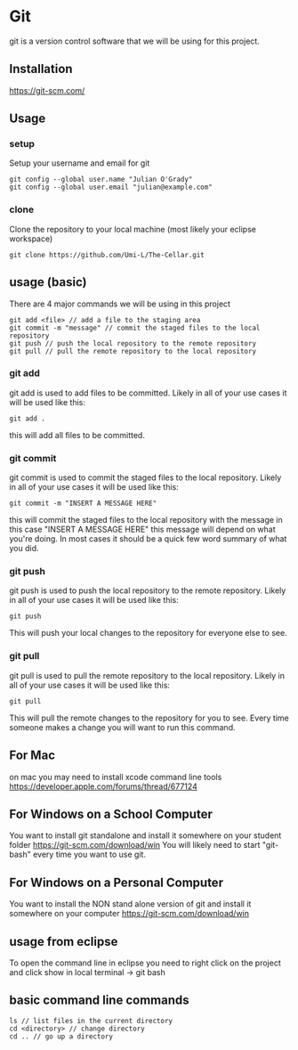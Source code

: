 # Git
git is a version control software that we will be using for this project.

## Installation
https://git-scm.com/

## Usage
### setup
Setup your username and email for git
```
git config --global user.name "Julian O'Grady"
git config --global user.email "julian@example.com"
```

### clone
Clone the repository to your local machine (most likely your eclipse workspace)
```
git clone https://github.com/Umi-L/The-Cellar.git
```

## usage (basic)
There are 4 major commands we will be using in this project
```
git add <file> // add a file to the staging area
git commit -m "message" // commit the staged files to the local repository
git push // push the local repository to the remote repository
git pull // pull the remote repository to the local repository
```

### git add
git add is used to add files to be committed. Likely in all of your use cases it will be used like this:
```
git add .
```
this will add all files to be committed.

### git commit
git commit is used to commit the staged files to the local repository. Likely in all of your use cases it will be used like this:
```
git commit -m "INSERT A MESSAGE HERE"
```
this will commit the staged files to the local repository with the message in this case "INSERT A MESSAGE HERE"
this message will depend on what you're doing. In most cases it should be a quick few word summary of what you did.

### git push
git push is used to push the local repository to the remote repository. Likely in all of your use cases it will be used like this:
```
git push
```
This will push your local changes to the repository for everyone else to see.

### git pull
git pull is used to pull the remote repository to the local repository. Likely in all of your use cases it will be used like this:
```
git pull
```
This will pull the remote changes to the repository for you to see. Every time someone makes a change you will want to run this command.

## For Mac
on mac you may need to install xcode command line tools
https://developer.apple.com/forums/thread/677124

## For Windows on a School Computer
You want to install git standalone and install it somewhere on your student folder
https://git-scm.com/download/win
You will likely need to start "git-bash" every time you want to use git.

## For Windows on a Personal Computer
You want to install the NON stand alone version of git and install it somewhere on your computer
https://git-scm.com/download/win

## usage from eclipse
To open the command line in eclipse you need to right click on the project and click show in local terminal -> git bash

## basic command line commands
```
ls // list files in the current directory
cd <directory> // change directory
cd .. // go up a directory
```